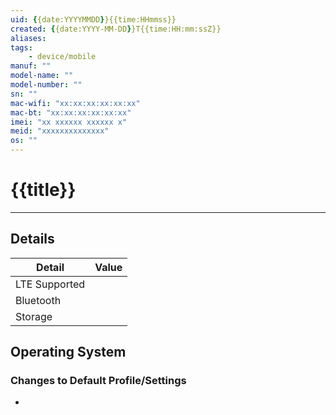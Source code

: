 ```yaml
---
uid: {{date:YYYYMMDD}}{{time:HHmmss}}
created: {{date:YYYY-MM-DD}}T{{time:HH:mm:ssZ}}
aliases: 
tags: 
    - device/mobile
manuf: ""
model-name: ""
model-number: ""
sn: ""
mac-wifi: "xx:xx:xx:xx:xx:xx"
mac-bt: "xx:xx:xx:xx:xx:xx"
imei: "xx xxxxxx xxxxxx x"
meid: "xxxxxxxxxxxxxx"
os: ""
---
```

# {{title}}
---
## Details
| Detail        | Value |
| ------------- | ----- |
| LTE Supported |     |
| Bluetooth     |      |
| Storage       |   |

## Operating System
### Changes to Default Profile/Settings
- 
